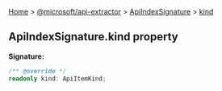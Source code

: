 [Home](./index) &gt; [@microsoft/api-extractor](./api-extractor.md) &gt; [ApiIndexSignature](./api-extractor.apiindexsignature.md) &gt; [kind](./api-extractor.apiindexsignature.kind.md)

## ApiIndexSignature.kind property


<b>Signature:</b>

```typescript
/** @override */
readonly kind: ApiItemKind;
```
